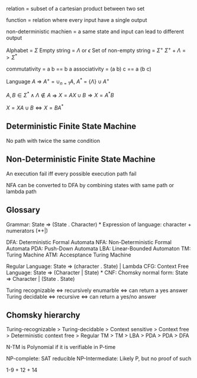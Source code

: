 relation = subset of a cartesian product between two set

function = relation where every input have a single output

non-deterministic machien = a same state and input can lead to different output

Alphabet = $\Sigma$
Empty string = $\Lambda$ or $\epsilon$
Set of non-empty string = $\Sigma^+$
$\Sigma^+ + \Lambda => \Sigma^*$

commutativity = a b == b a
associativity = (a b) c == a (b c)

Language $A$ => $A^+$ = $\cup_{n=1}A$, $A^*$ = $\{\Lambda\} \cup A^+$

$A,B \in \Sigma^* \wedge \Lambda \not \in A$ => $X = AX \cup B \Rightarrow X = A^*B$

$X = XA \cup B \iff X = BA^*$

## Deterministic Finite State Machine

No path with twice the same condition

## Non-Deterministic Finite State Machine

An execution fail iff every possible execution path fail

NFA can be converted to DFA by combining states with same path or lambda path

## Glossary

Grammar:    State => (State . Character) *
Expression of language:   character + numerators (*+|)

DFA: Deterministic Formal Automata
NFA: Non-Deterministic Formal Automata
PDA: Push-Down Automata
LBA: Linear-Bounded Automaton
TM: Turing Machine
ATM: Accesptance Turing Machine

Regular Language: State => (character . State) | Lambda
CFG: Context Free Language: State => (Character | State) *
CNF: Chomsky normal form: State => Character | (State . State)

Turing recognizable <=> recursively enumarble <=> can return a yes answer
Turing decidable    <=> recursive             <=> can return a yes/no answer

## Chomsky hierarchy

Turing-recognizable > Turing-decidable > Context sensitive > Context free > Deterministic context free > Regular
TM                  > TM               > LBA               > PDA          > PDA                        > DFA

N-TM is Polynomial if it is verifiable in P-time

NP-complete: SAT reducible
NP-Intermediate: Likely P, but no proof of such



1-9 + 12 + 14